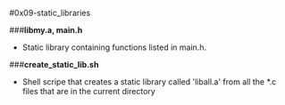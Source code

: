 #0x09-static_libraries

###__libmy.a, main.h__
  - Static library containing functions listed in main.h.

###__create_static_lib.sh__
  - Shell scripe that creates a static library called 'liball.a' from all the \*.c files that are in the current directory
